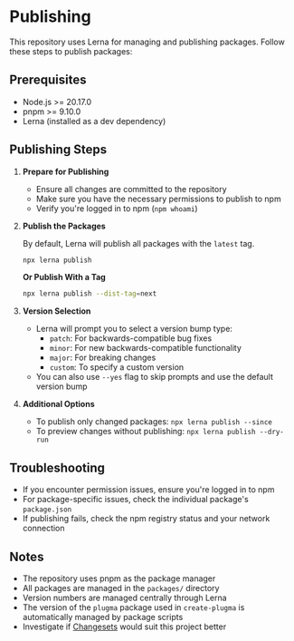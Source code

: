 # Publishing

This repository uses Lerna for managing and publishing packages. Follow these steps to publish packages:

## Prerequisites

- Node.js >= 20.17.0
- pnpm >= 9.10.0
- Lerna (installed as a dev dependency)

## Publishing Steps

1. **Prepare for Publishing**

    - Ensure all changes are committed to the repository
    - Make sure you have the necessary permissions to publish to npm
    - Verify you're logged in to npm (`npm whoami`)

2. **Publish the Packages**

    By default, Lerna will publish all packages with the `latest` tag.

    ```bash
    npx lerna publish
    ```

    **Or Publish With a Tag**

    ```bash
    npx lerna publish --dist-tag=next
    ```

3. **Version Selection**

    - Lerna will prompt you to select a version bump type:
        - `patch`: For backwards-compatible bug fixes
        - `minor`: For new backwards-compatible functionality
        - `major`: For breaking changes
        - `custom`: To specify a custom version
    - You can also use `--yes` flag to skip prompts and use the default version bump

4. **Additional Options**

    - To publish only changed packages: `npx lerna publish --since`
    - To preview changes without publishing: `npx lerna publish --dry-run`

## Troubleshooting

- If you encounter permission issues, ensure you're logged in to npm
- For package-specific issues, check the individual package's `package.json`
- If publishing fails, check the npm registry status and your network connection

## Notes

- The repository uses pnpm as the package manager
- All packages are managed in the `packages/` directory
- Version numbers are managed centrally through Lerna
- The version of the `plugma` package used in `create-plugma` is automatically managed by package scripts
- Investigate if [Changesets](https://github.com/changesets/changesets) would suit this project better
